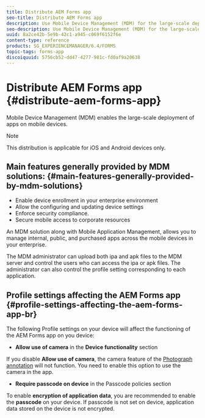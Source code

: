 ```yaml
---
title: Distribute AEM Forms app
seo-title: Distribute AEM Forms app
description: Use Mobile Device Management (MDM) for the large-scale deployment of apps on mobile devices.
seo-description: Use Mobile Device Management (MDM) for the large-scale deployment of apps on mobile devices.
uuid: 8a2ce42b-5e9b-42c1-a945-c069f6152f6e
content-type: reference
products: SG_EXPERIENCEMANAGER/6.4/FORMS
topic-tags: forms-app
discoiquuid: 5756cb52-dd47-4277-981c-fd0af9a20638
---
```


# Distribute AEM Forms app {#distribute-aem-forms-app}

Mobile Device Management (MDM) enables the large-scale deployment of apps on mobile devices.

>[!NOTE]
>
>This distribution is applicable for iOS and Android devices only.

## Main features generally provided by MDM solutions: {#main-features-generally-provided-by-mdm-solutions}

* Enable device enrollment in your enterprise environment  
* Allow the configuring and updating device settings  
* Enforce security compliance.  
* Secure mobile access to corporate resources

An MDM solution along with Mobile Application Management, allows you to manage internal, public, and purchased apps across the mobile devices in your enterprise.

The MDM administrator can upload both ipa and apk files to the MDM server and control the users who can access the ipa or apk files. The administrator can also control the profile setting corresponding to each application.

## Profile settings affecting the AEM Forms app {#profile-settings-affecting-the-aem-forms-app-br}

The following Profile settings on your device will affect the functioning of the AEM Forms app on you device:

* **Allow use of camera** in the **Device functionality** section

If you disable **Allow use of camera**, the camera feature of the [Photograph annotation](/help/forms/using/add-attachments.md) will not function. You need to enable this option to use the camera in the app.

* **Require passcode on device** in the Passcode policies section

To enable **encryption of application data**, you are recommended to enable the **passcode** on your device. If passcode is not set on device, application data stored on the device is not encrypted.
